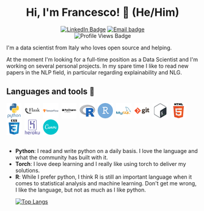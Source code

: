 <h1 align='center'>Hi, I'm Francesco! 📝 (He/Him)</h1>
<div id="badges" align='center'>
  <a href="https://www.linkedin.com/in/francesco-di-cicco/"><img src="https://img.shields.io/badge/Follow-LinkedIn-blue" alt="LinkedIn Badge"/></a>
  <a href="mailto:francesco_di_cicco@hotmail.com"><img src="https://img.shields.io/badge/Email-francesco_di_cicco@hotmail.com-orange" alt="Email badge"/></a>
  <br>
  <img src="https://komarev.com/ghpvc/?username=Wilscos&style=flat-square&color=blue" alt="Profile Views Badge"/>
</div>

I'm a data scientist from Italy who loves open source and helping.

At the moment I'm looking for a full-time position as a Data Scientist and I'm working on several personal projects. In my spare time I like to read new papers in the NLP field, in particular regarding explainability and NLG.

## Languages and tools 🔧

<div>
  <img src="https://github.com/devicons/devicon/blob/master/icons/python/python-original-wordmark.svg" title="Python" alt="Python" width="40" height="40"/>&nbsp;
  <img src="https://github.com/devicons/devicon/blob/master/icons/flask/flask-original-wordmark.svg" title="Flask" alt="Flask" width="40" height="40"/>&nbsp;
  <img src="https://github.com/devicons/devicon/blob/master/icons/tensorflow/tensorflow-original-wordmark.svg" title="Tensorflow" alt="Tensorflow" width="40" height="40"/>&nbsp;
  <img src="https://github.com/devicons/devicon/blob/master/icons/pycharm/pycharm-original-wordmark.svg" title="Pycharm" alt="Pycharm" width="40" height="40"/>&nbsp;
  <img src="https://github.com/devicons/devicon/blob/master/icons/r/r-original.svg" title="R" alt="R" width="40" height="40"/>&nbsp;
  <img src="https://github.com/devicons/devicon/blob/master/icons/rstudio/rstudio-original.svg" title="RStudio" alt="RStudio" width="40" height="40"/>&nbsp;
  <img src="https://github.com/devicons/devicon/blob/master/icons/mysql/mysql-original-wordmark.svg" title="MySQL" alt="MySQL" width="40" height="40"/>&nbsp;
  <img src="https://github.com/devicons/devicon/blob/master/icons/git/git-original-wordmark.svg" title="Git" alt="Git" width="40" height="40"/>&nbsp;
  <img src="https://github.com/devicons/devicon/blob/master/icons/bash/bash-original.svg" title="Bash" alt="Bash" width="40" height="40"/>&nbsp;
  <img src="https://github.com/devicons/devicon/blob/master/icons/html5/html5-original-wordmark.svg" title="HTML5" alt="HTML5" width="40" height="40"/>&nbsp;
  <img src="https://github.com/devicons/devicon/blob/master/icons/css3/css3-original-wordmark.svg" title="CSS3" alt="CSS3" width="40" height="40"/>&nbsp;
  <img src="https://github.com/devicons/devicon/blob/master/icons/heroku/heroku-original-wordmark.svg" title="Heroku" alt="Heroku" width="40" height="40"/>&nbsp;
  <img src="https://github.com/devicons/devicon/blob/master/icons/canva/canva-original.svg" title="Canva" alt="Canva" width="40" height="40"/>&nbsp;
</div>
<br>

<ul>
  <li><strong>Python</strong>: I read and write python on a daily basis. I love the language and what the community has built with it.</li>
  <li><strong>Torch</strong>: I love deep learning and I really like using torch to deliver my solutions.</li>
  <li><strong>R</strong>: While I prefer python, I think R is still an important language when it comes to statistical analysis and machine learning. Don't get me wrong, I like the language, but not as much as I like python.</li>

[![Top Langs](https://github-readme-stats.vercel.app/api/top-langs/?username=Wilscos&layout=compact&theme=vision-friendly-dark)](https://github.com/anuraghazra/github-readme-stats)
